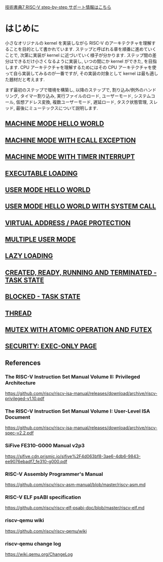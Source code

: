 [技術書典7 RISC-V step-by-step サポート情報はこちら](../v1.0/SUPPORT.md)
# はじめに
小さなオリジナルの kernel を実装しながら RISC-V
のアーキテクチャを理解することを目的として書かれています.
ステップと呼ばれる章を順番に進めていくことで, 次第に実装が kernel
に近づいていく様子が分かります.
ステップ間の差分はできるだけ小さくなるように実装し, いつの間にか kernel
ができた, を目指します. CPU アーキテクチャを理解するためにはその CPU
アーキテクチャを使って自ら実装してみるのが一番ですが, その実装の対象として
kernel は最も適した題材だと考えます.

まず最初のステップで環境を構築し, 以降のステップで, 割り込み/例外のハンドリング,
タイマー割り込み, 実行ファイルのロード, ユーザーモード, システムコール,
仮想アドレス変換, 複数ユーザーモード, 遅延ロード, タスク状態管理, スレッド,
最後にミューテックスについて説明します.

## [MACHINE MODE HELLO WORLD](steps/1/README.md)
## [MACHINE MODE WITH ECALL EXCEPTION](steps/2/README.md)
## [MACHINE MODE WITH TIMER INTERRUPT](steps/3/README.md)
## [EXECUTABLE LOADING](steps/4/README.md)
## [USER MODE HELLO WORLD](steps/5/README.md)
## [USER MODE HELLO WORLD WITH SYSTEM CALL](steps/6/README.md)
## [VIRTUAL ADDRESS / PAGE PROTECTION](steps/7/README.md)
## [MULTIPLE USER MODE](steps/8/README.md)
## [LAZY LOADING](steps/9/README.md)
## [CREATED, READY, RUNNING AND TERMINATED - TASK STATE](steps/10/README.md)
## [BLOCKED - TASK STATE](steps/11/README.md)
## [THREAD](steps/12/README.md)
## [MUTEX WITH ATOMIC OPERATION AND FUTEX](steps/13/README.md)
## [SECURITY: EXEC-ONLY PAGE](steps/9-xonly/README.md)

## References

### The RISC-V Instruction Set Manual Volume II: Privileged Architecture 
https://github.com/riscv/riscv-isa-manual/releases/download/archive/riscv-privileged-v1.10.pdf

### The RISC-V Instruction Set Manual Volume I: User-Level ISA Document 
https://github.com/riscv/riscv-isa-manual/releases/download/archive/riscv-spec-v2.2.pdf

### SiFive FE310-G000 Manual v2p3
https://sifive.cdn.prismic.io/sifive%2F4d063bf8-3ae6-4db6-9843-ee9076ebadf7_fe310-g000.pdf

### RISC-V Assembly Programmer's Manual
https://github.com/riscv/riscv-asm-manual/blob/master/riscv-asm.md

### RISC-V ELF psABI specification
https://github.com/riscv/riscv-elf-psabi-doc/blob/master/riscv-elf.md

### riscv-qemu wiki
https://github.com/riscv/riscv-qemu/wiki

### riscv-qemu change log
https://wiki.qemu.org/ChangeLog
